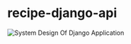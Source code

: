 # recipe-django-api

![System Design Of Django Application](https://github.com/Dev-El-badry/recipe-django-api/flowchart.png)